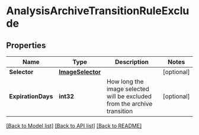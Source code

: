 # AnalysisArchiveTransitionRuleExclude

## Properties

Name | Type | Description | Notes
------------ | ------------- | ------------- | -------------
**Selector** | [**ImageSelector**](ImageSelector.md) |  | [optional] 
**ExpirationDays** | **int32** | How long the image selected will be excluded from the archive transition | [optional] 

[[Back to Model list]](../README.md#documentation-for-models) [[Back to API list]](../README.md#documentation-for-api-endpoints) [[Back to README]](../README.md)


